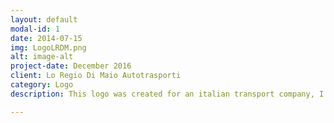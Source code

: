 ```yaml
---
layout: default
modal-id: 1
date: 2014-07-15
img: LogoLRDM.png
alt: image-alt
project-date: December 2016
client: Lo Regio Di Maio Autotrasporti
category: Logo
description: This logo was created for an italian transport company, I tried to recall the italian flag and the road strips inserting them in a tire 

---
```


